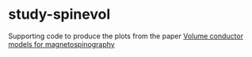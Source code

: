 # study-spinevol
 
Supporting code to produce the plots from the paper [Volume conductor models for magnetospinography](https://www.biorxiv.org/content/10.1101/2024.11.04.621905v1)
